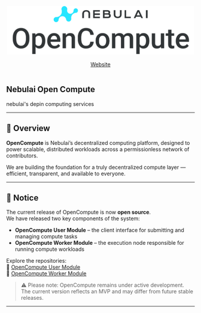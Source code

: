 <div align="center">
  <img src="https://github.com/NebulaiNetwork/Nebulai_OpenCompute/blob/main/img/logo.png" width="500"/> 
  
  [Website](https://nebulai.com) <br> <br>
</div>

## Nebulai Open Compute
nebulai's depin computing services

---

## 🚀 Overview  
**OpenCompute** is Nebulai’s decentralized computing platform, designed to power scalable, distributed workloads across a permissionless network of contributors.

We are building the foundation for a truly decentralized compute layer — efficient, transparent, and available to everyone.

---
## 📢 Notice

The current release of OpenCompute is now **open source**.  
We have released two key components of the system:

- **OpenCompute User Module** – the client interface for submitting and managing compute tasks  
- **OpenCompute Worker Module** – the execution node responsible for running compute workloads  

Explore the repositories:  
🔗 [OpenCompute User Module](https://github.com/NebulaiNetwork/OpenCompute_User)  
🔗 [OpenCompute Worker Module](https://github.com/NebulaiNetwork/OpenCompute_Worker)

> ⚠️ Please note: OpenCompute remains under active development.  
> The current version reflects an MVP and may differ from future stable releases.

---
